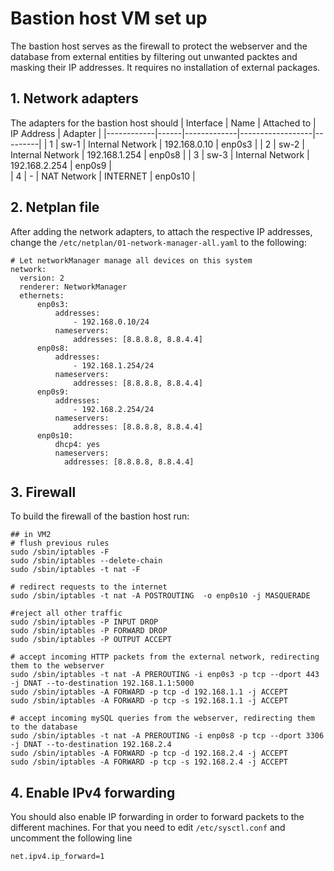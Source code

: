 # Bastion host VM set up
The bastion host serves as the firewall to protect the webserver and the database from external entities by filtering out unwanted packtes and masking their IP addresses. It requires no installation of external packages.

## 1. Network adapters
The adapters for the bastion host should 
|  Interface | Name | Attached to | IP Address | Adapter | 
|------------|------|-------------|------------------|---------|
| 1 | sw-1 | Internal Network | 192.168.0.10  | enp0s3 | 
| 2 | sw-2 | Internal Network | 192.168.1.254 | enp0s8 | 
| 3 | sw-3 | Internal Network | 192.168.2.254 | enp0s9 |  
| 4 |  -   | NAT Network      | INTERNET | enp0s10 | 

## 2. Netplan file
After adding the network adapters, to attach the respective IP addresses, change the `/etc/netplan/01-network-manager-all.yaml` to the following:

```
# Let networkManager manage all devices on this system
network:
  version: 2
  renderer: NetworkManager
  ethernets:
      enp0s3:
          addresses:
              - 192.168.0.10/24
          nameservers:
              addresses: [8.8.8.8, 8.8.4.4]
      enp0s8:
          addresses:
              - 192.168.1.254/24
          nameservers:
              addresses: [8.8.8.8, 8.8.4.4]
      enp0s9:
          addresses:
              - 192.168.2.254/24
          nameservers:
              addresses: [8.8.8.8, 8.8.4.4]
      enp0s10:
          dhcp4: yes
          nameservers:
            addresses: [8.8.8.8, 8.8.4.4]
```

## 3. Firewall

To build the firewall of the bastion host run: 
```shell
## in VM2
# flush previous rules
sudo /sbin/iptables -F
sudo /sbin/iptables --delete-chain
sudo /sbin/iptables -t nat -F

# redirect requests to the internet
sudo /sbin/iptables -t nat -A POSTROUTING  -o enp0s10 -j MASQUERADE

#reject all other traffic
sudo /sbin/iptables -P INPUT DROP
sudo /sbin/iptables -P FORWARD DROP
sudo /sbin/iptables -P OUTPUT ACCEPT

# accept incoming HTTP packets from the external network, redirecting them to the webserver
sudo /sbin/iptables -t nat -A PREROUTING -i enp0s3 -p tcp --dport 443 -j DNAT --to-destination 192.168.1.1:5000
sudo /sbin/iptables -A FORWARD -p tcp -d 192.168.1.1 -j ACCEPT
sudo /sbin/iptables -A FORWARD -p tcp -s 192.168.1.1 -j ACCEPT

# accept incoming mySQL queries from the webserver, redirecting them to the database
sudo /sbin/iptables -t nat -A PREROUTING -i enp0s8 -p tcp --dport 3306 -j DNAT --to-destination 192.168.2.4
sudo /sbin/iptables -A FORWARD -p tcp -d 192.168.2.4 -j ACCEPT
sudo /sbin/iptables -A FORWARD -p tcp -s 192.168.2.4 -j ACCEPT
```

## 4. Enable IPv4 forwarding

You should also enable IP forwarding in order to forward packets to the different machines. For that you need to edit `/etc/sysctl.conf` and uncomment the following line
```
net.ipv4.ip_forward=1
```